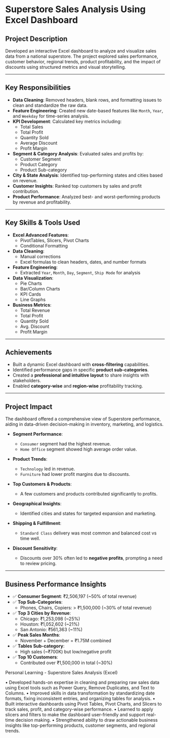 #  Superstore Sales Analysis Using Excel Dashboard

##  Project Description
Developed an interactive Excel dashboard to analyze and visualize sales data from a national superstore. The project explored sales performance, customer behavior, regional trends, product profitability, and the impact of discounts using structured metrics and visual storytelling.

---

##  Key Responsibilities
- **Data Cleaning**: Removed headers, blank rows, and formatting issues to clean and standardize the raw data.
- **Feature Engineering**: Created new date-based features like `Month`, `Year`, and `Weekday` for time-series analysis.
- **KPI Development**: Calculated key metrics including:
  - Total Sales
  - Total Profit
  - Quantity Sold
  - Average Discount
  - Profit Margin
- **Segment & Category Analysis**: Evaluated sales and profits by:
  - Customer Segment
  - Product Category
  - Product Sub-category
- **City & State Analysis**: Identified top-performing states and cities based on revenue.
- **Customer Insights**: Ranked top customers by sales and profit contribution.
- **Product Performance**: Analyzed best- and worst-performing products by revenue and profitability.

---

##  Key Skills & Tools Used
- **Excel Advanced Features**:
  - PivotTables, Slicers, Pivot Charts
  - Conditional Formatting
- **Data Cleaning**:
  - Manual corrections
  - Excel formulas to clean headers, dates, and number formats
- **Feature Engineering**:
  - Extracted `Year`, `Month`, `Day`, `Segment`, `Ship Mode` for analysis
- **Data Visualization**:
  - Pie Charts
  - Bar/Column Charts
  - KPI Cards
  - Line Graphs
- **Business Metrics**:
  - Total Revenue
  - Total Profit
  - Quantity Sold
  - Avg. Discount
  - Profit Margin

---

##  Achievements
- Built a dynamic Excel dashboard with **cross-filtering** capabilities.
- Identified performance gaps in specific **product sub-categories**.
- Created a **professional and intuitive layout** to share insights with stakeholders.
- Enabled **category-wise** and **region-wise** profitability tracking.

---

##  Project Impact
The dashboard offered a comprehensive view of Superstore performance, aiding in data-driven decision-making in inventory, marketing, and logistics.

- **Segment Performance**:  
  - `Consumer` segment had the highest revenue.  
  - `Home Office` segment showed high average order value.

- **Product Trends**:  
  - `Technology` led in revenue.  
  - `Furniture` had lower profit margins due to discounts.

- **Top Customers & Products**:  
  - A few customers and products contributed significantly to profits.

- **Geographical Insights**:  
  - Identified cities and states for targeted expansion and marketing.

- **Shipping & Fulfillment**:  
  - `Standard Class` delivery was most common and balanced cost vs time well.

- **Discount Sensitivity**:  
  - Discounts over 30% often led to **negative profits**, prompting a need to review pricing.

---

##  Business Performance Insights
- ✅ **Consumer Segment**: ₹2,506,197 (~50% of total revenue)
- ✅ **Top Sub-Categories**:
  - Phones, Chairs, Copiers: > ₹1,500,000 (~30% of total revenue)
- ✅ **Top 3 Cities by Revenue**:
  - Chicago: ₹1,253,098 (~25%)
  - Houston: ₹1,052,602 (~21%)
  - San Antonio: ₹561,363 (~11%)
- ✅ **Peak Sales Months**:
  - November + December = ₹1.75M combined
- ✅ **Tables Sub-category**:
  - High sales (~₹700K) but low/negative profit
- ✅ **Top 10 Customers**:
  - Contributed over ₹1,500,000 in total (~30%)
 

Personal Learning - Superstore Sales Analysis (Excel)

• Developed hands-on expertise in cleaning and preparing raw sales data using Excel tools such as Power Query, Remove Duplicates, and Text to Columns.
• Improved skills in data transformation by standardizing date formats, fixing inconsistent entries, and organizing tables for analysis.
• Built interactive dashboards using Pivot Tables, Pivot Charts, and Slicers to track sales, profit, and category-wise performance.
• Learned to apply slicers and filters to make the dashboard user-friendly and support real-time decision making.
• Strengthened ability to draw actionable business insights like top-performing products, customer segments, and regional trends.

